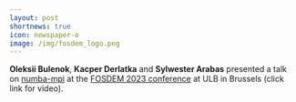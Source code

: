 ```yaml
---
layout: post
shortnews: true
icon: newspaper-o
image: /img/fosdem_logo.png
---
```


<b>Oleksii Bulenok</b>, <b>Kacper Derlatka</b> and <b>Sylwester Arabas</b> presented a talk on
  <a href="https://pypi.org/p/numba-mpi">numba-mpi</a>
  at the <a href="https://archive.fosdem.org/2023/schedule/event/numba_mpi/">FOSDEM 2023 conference</a> 
  at ULB in Brussels (click link for video).
